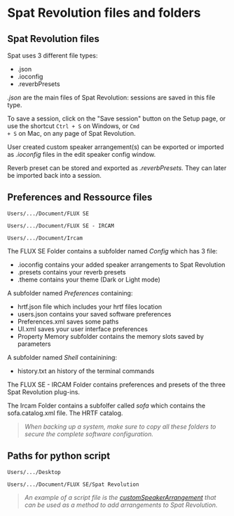 # Spat Revolution files and folders

## Spat Revolution files

Spat uses 3 different file types:

* .json
* .ioconfig
* .reverbPresets

*.json* are the main files of Spat Revolution: sessions are saved in this file type.

To save a session, click on the "Save session" button on the Setup page, or use the shortcut <code>Ctrl + S</code> on Windows, or <code>Cmd + S</code> on Mac, on any page of Spat Revolution.

User created custom speaker arrangement(s) can be exported or imported as *.ioconfig* files in the edit speaker config window. 

Reverb preset can be stored and exported as *.reverbPresets.* They can later be imported back into a session.

## Preferences and Ressource files

<code>Users/.../Document/FLUX SE</code>

<code>Users/.../Document/FLUX SE - IRCAM</code>

<code>Users/.../Document/Ircam</code>

The FLUX SE Folder contains a subfolder named *Config*  which has 3 file:  

* .ioconfig contains your added speaker arrangements to Spat Revolution
* .presets contains your reverb presets 
* .theme contains your theme (Dark or Light mode)

A subfolder named *Preferences* containing:

*  hrtf.json file which includes your hrtf files location
*  users.json contains your saved software preferences
*  Preferences.xml saves some paths
*  UI.xml saves your user interface preferences
*  Property Memory subfolder contains the memory slots saved by parameters

A subfolder named *Shell* containining:

*  history.txt an history of the terminal commands

The FLUX SE - IRCAM Folder contains preferences and presets of the three Spat Revolution plug-ins. 

The Ircam Folder contains a subfolfer called *sofa* which contains the sofa.catalog.xml file. The HRTF catalog.

> *When backing up a system, make sure to copy all these folders to secure the  complete software configuration.*

## Paths for python script

<code>Users/.../Desktop</code>

<code>Users/.../Document/FLUX SE/Spat Revolution</code>

> *An example of a script file is the [customSpeakerArrangement](https://public.3.basecamp.com/p/rQStK3igPkaXisYS4Gs5sJ2g) that can be used as a method to add arrangements to Spat Revolution.*

